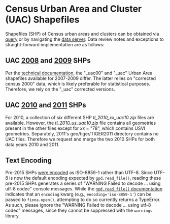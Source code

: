 # Census Urban Area and Cluster (UAC) Shapefiles
Shapefiles (SHP) of Census urban areas and clusters can be obtained via [query](https://www.census.gov/cgi-bin/geo/shapefiles/index.php) or by navigating the [data server](https://www2.census.gov/geo/tiger/). Data review notes and exceptions to straight-forward implementation are as follows:

## UAC [2008](https://www2.census.gov/geo/tiger/TIGER2008/) and [2009](https://www2.census.gov/geo/tiger/TIGER2009/) SHPs
Per the [technical documentation](https://www2.census.gov/geo/pdfs/maps-data/data/tiger/tgrshp2009/TGRSHP09AA.pdf), the "\_uac00" and "\_uac" Urban Area shapefiles available for 2007-2009 differ. The latter relies on "corrected census 2000" data, which is likely preferable for statistical purposes. Therefore, we rely on the "_uac" corrected versions.
	
## UAC [2010](https://www2.census.gov/geo/tiger/TIGER2010/UA/2010/) and [2011](https://www2.census.gov/geo/tiger/TIGER2011/) SHPs
For 2010, a collection of six different SHP *tl_2010_xx_uac10.zip* files are available. However, the *tl_2010_us_uac10.zip* file contains all geometries present in the other  files except for *xx* = "78", which contains USVI geometries. Separately, 2011's geo/tiger/TIGER2011 directory contains no UAC files. Therefore we request and merge the two 2010 SHPs for both data years 2010 and 2011.

## Text Encoding
Pre-2015 SHPs [were encoded](https://www.census.gov/programs-surveys/geography/technical-documentation/user-note/special-characters.html) as ISO-8859-1 rather than UTF-8. 
Since UTF-8 is now the default encoding expected by `gpd.read_file()`, reading these pre-2015 SHPs generates a series of "WARNING Failed to decode ... using utf-8 codec" console messages.
While the [`gpd.read_file()` documentation](https://geopandas.org/en/stable/docs/reference/api/geopandas.read_file.html) indicates that an `encoding` kwarg (e.g., `encoding='iso-8859-1'`) can be passed to `fiona.open()`, attempting to do so currently returns a TypeError. As such, please ignore the "WARNING Failed to decode ... using utf-8 codec" messages, since they cannot be suppressed with the `warnings` library.
